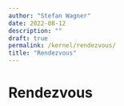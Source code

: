 ```yaml
---
author: "Stefan Wagner"
date: 2022-08-12
description: ""
draft: true
permalink: /kernel/rendezvous/
title: "Rendezvous"
---
```


# Rendezvous
